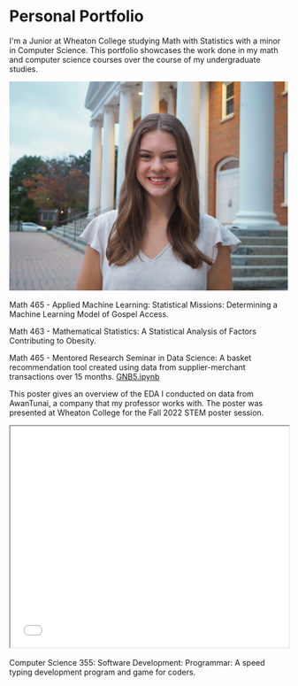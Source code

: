 # Personal Portfolio
I'm a Junior at Wheaton College studying Math with Statistics with a minor in Computer Science. This portfolio showcases the work done in my math and computer science courses over the course of my undergraduate studies.

![image](grace.jpeg)

Math 465 - Applied Machine Learning:
Statistical Missions: Determining a Machine Learning Model of Gospel Access.

Math 463 - Mathematical Statistics:
A Statistical Analysis of Factors Contributing to Obesity.

Math 465 - Mentored Research Seminar in Data Science:
A basket recommendation tool created using data from supplier-merchant transactions over 15 months. [GNB5.ipynb](https://github.com/graceflitsch/basketsrec/blob/main/GNB5.ipynb)

This poster gives an overview of the EDA I conducted on data from AwanTunai, a company that my professor works with. The poster was presented at Wheaton College for the Fall 2022 STEM poster session.

<iframe width="100%" height="400" src="Data Science Poster (4).pdf"></iframe>

Computer Science 355: Software Development:
Programmar: A speed typing development program and game for coders. 



